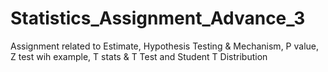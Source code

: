 # Statistics_Assignment_Advance_3
Assignment related to 
Estimate,
Hypothesis Testing & Mechanism,
P value,
Z test wih example,
T stats & T Test and 
Student T Distribution

